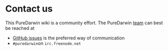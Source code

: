 Contact us
==========

This PureDarwin wiki is a community effort. The PureDarwin [team](https://github.com/PureDarwin/PureDarwin/wiki/Team) can best be reached at 

-  [GitHub issues](https://github.com/PureDarwin/PureDarwin/issues) is the preferred way of communication
-  `#puredarwin`on `irc.freenode.net`